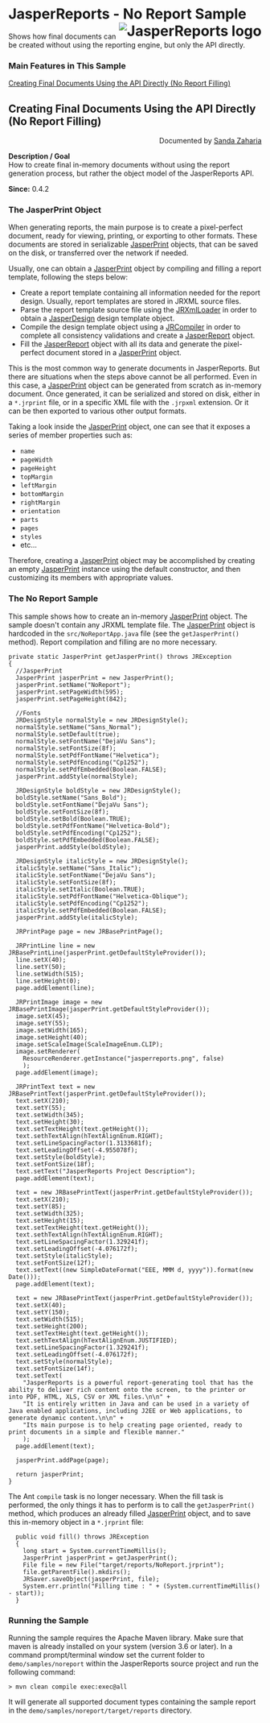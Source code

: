 
# JasperReports - No Report Sample <img src="https://jasperreports.sourceforge.net/resources/jasperreports.svg" alt="JasperReports logo" align="right"/>

Shows how final documents can be created without using the reporting engine, but only the API directly.

### Main Features in This Sample

[Creating Final Documents Using the API Directly (No Report Filling)](#noreport)

## <a name='noreport'>Creating</a> Final Documents Using the API Directly (No Report Filling)
<div align="right">Documented by <a href='mailto:shertage@users.sourceforge.net'>Sanda Zaharia</a></div>

**Description / Goal**\
How to create final in-memory documents without using the report generation process, but rather the object model of the JasperReports API.

**Since:** 0.4.2

### The JasperPrint Object

When generating reports, the main purpose is to create a pixel-perfect document, ready for viewing, printing, or exporting to other formats. These documents are stored in serializable [JasperPrint](https://jasperreports.sourceforge.net/api/net/sf/jasperreports/engine/JasperPrint.html) objects, that can be saved on the disk, or transferred over the network if needed.

Usually, one can obtain a [JasperPrint](https://jasperreports.sourceforge.net/api/net/sf/jasperreports/engine/JasperPrint.html) object by compiling and filling a report template, following the steps below:

- Create a report template containing all information needed for the report design. Usually, report templates are stored in JRXML source files.
- Parse the report template source file using the [JRXmlLoader](https://jasperreports.sourceforge.net/api/net/sf/jasperreports/engine/xml/JRXmlLoader.html) in order to obtain a [JasperDesign](https://jasperreports.sourceforge.net/api/net/sf/jasperreports/engine/design/JasperDesign.html) design template object.
- Compile the design template object using a [JRCompiler](https://jasperreports.sourceforge.net/api/net/sf/jasperreports/engine/design/JRCompiler.html) in order to complete all consistency validations and create a [JasperReport](https://jasperreports.sourceforge.net/api/net/sf/jasperreports/engine/JasperReport.html) object.
- Fill the [JasperReport](https://jasperreports.sourceforge.net/api/net/sf/jasperreports/engine/JasperReport.html) object with all its data and generate the pixel-perfect document stored in a [JasperPrint](https://jasperreports.sourceforge.net/api/net/sf/jasperreports/engine/JasperPrint.html) object.

This is the most common way to generate documents in JasperReports. But there are situations when the steps above cannot be all performed. Even in this case, a [JasperPrint](https://jasperreports.sourceforge.net/api/net/sf/jasperreports/engine/JasperPrint.html) object can be generated from scratch as in-memory document. Once generated, it can be serialized and stored on disk, either in a `*.jrprint` file, or in a specific XML file with the `.jrpxml` extension. Or it can be then exported to various other output formats.

Taking a look inside the [JasperPrint](https://jasperreports.sourceforge.net/api/net/sf/jasperreports/engine/JasperPrint.html) object, one can see that it exposes a series of member properties such as:

- `name`
- `pageWidth`
- `pageHeight`
- `topMargin`
- `leftMargin`
- `bottomMargin`
- `rightMargin`
- `orientation`
- `parts`
- `pages`
- `styles`
- etc...

Therefore, creating a [JasperPrint](https://jasperreports.sourceforge.net/api/net/sf/jasperreports/engine/JasperPrint.html) object may be accomplished by creating an empty [JasperPrint](https://jasperreports.sourceforge.net/api/net/sf/jasperreports/engine/JasperPrint.html) instance using the default constructor, and then customizing its members with appropriate values.

### The No Report Sample

This sample shows how to create an in-memory [JasperPrint](https://jasperreports.sourceforge.net/api/net/sf/jasperreports/engine/JasperPrint.html) object. The sample doesn't contain any JRXML template file. The [JasperPrint](https://jasperreports.sourceforge.net/api/net/sf/jasperreports/engine/JasperPrint.html) object is hardcoded in the `src/NoReportApp.java` file (see the `getJasperPrint()` method).
Report compilation and filling are no more necessary.

```
private static JasperPrint getJasperPrint() throws JRException
{
  //JasperPrint
  JasperPrint jasperPrint = new JasperPrint();
  jasperPrint.setName("NoReport");
  jasperPrint.setPageWidth(595);
  jasperPrint.setPageHeight(842);

  //Fonts
  JRDesignStyle normalStyle = new JRDesignStyle();
  normalStyle.setName("Sans_Normal");
  normalStyle.setDefault(true);
  normalStyle.setFontName("DejaVu Sans");
  normalStyle.setFontSize(8f);
  normalStyle.setPdfFontName("Helvetica");
  normalStyle.setPdfEncoding("Cp1252");
  normalStyle.setPdfEmbedded(Boolean.FALSE);
  jasperPrint.addStyle(normalStyle);

  JRDesignStyle boldStyle = new JRDesignStyle();
  boldStyle.setName("Sans_Bold");
  boldStyle.setFontName("DejaVu Sans");
  boldStyle.setFontSize(8f);
  boldStyle.setBold(Boolean.TRUE);
  boldStyle.setPdfFontName("Helvetica-Bold");
  boldStyle.setPdfEncoding("Cp1252");
  boldStyle.setPdfEmbedded(Boolean.FALSE);
  jasperPrint.addStyle(boldStyle);

  JRDesignStyle italicStyle = new JRDesignStyle();
  italicStyle.setName("Sans_Italic");
  italicStyle.setFontName("DejaVu Sans");
  italicStyle.setFontSize(8f);
  italicStyle.setItalic(Boolean.TRUE);
  italicStyle.setPdfFontName("Helvetica-Oblique");
  italicStyle.setPdfEncoding("Cp1252");
  italicStyle.setPdfEmbedded(Boolean.FALSE);
  jasperPrint.addStyle(italicStyle);

  JRPrintPage page = new JRBasePrintPage();

  JRPrintLine line = new JRBasePrintLine(jasperPrint.getDefaultStyleProvider());
  line.setX(40);
  line.setY(50);
  line.setWidth(515);
  line.setHeight(0);
  page.addElement(line);

  JRPrintImage image = new JRBasePrintImage(jasperPrint.getDefaultStyleProvider());
  image.setX(45);
  image.setY(55);
  image.setWidth(165);
  image.setHeight(40);
  image.setScaleImage(ScaleImageEnum.CLIP);
  image.setRenderer(
    ResourceRenderer.getInstance("jasperreports.png", false)
    );
  page.addElement(image);

  JRPrintText text = new JRBasePrintText(jasperPrint.getDefaultStyleProvider());
  text.setX(210);
  text.setY(55);
  text.setWidth(345);
  text.setHeight(30);
  text.setTextHeight(text.getHeight());
  text.sethTextAlign(hTextAlignEnum.RIGHT);
  text.setLineSpacingFactor(1.3133681f);
  text.setLeadingOffset(-4.955078f);
  text.setStyle(boldStyle);
  text.setFontSize(18f);
  text.setText("JasperReports Project Description");
  page.addElement(text);

  text = new JRBasePrintText(jasperPrint.getDefaultStyleProvider());
  text.setX(210);
  text.setY(85);
  text.setWidth(325);
  text.setHeight(15);
  text.setTextHeight(text.getHeight());
  text.sethTextAlign(hTextAlignEnum.RIGHT);
  text.setLineSpacingFactor(1.329241f);
  text.setLeadingOffset(-4.076172f);
  text.setStyle(italicStyle);
  text.setFontSize(12f);
  text.setText((new SimpleDateFormat("EEE, MMM d, yyyy")).format(new Date()));
  page.addElement(text);

  text = new JRBasePrintText(jasperPrint.getDefaultStyleProvider());
  text.setX(40);
  text.setY(150);
  text.setWidth(515);
  text.setHeight(200);
  text.setTextHeight(text.getHeight());
  text.sethTextAlign(hTextAlignEnum.JUSTIFIED);
  text.setLineSpacingFactor(1.329241f);
  text.setLeadingOffset(-4.076172f);
  text.setStyle(normalStyle);
  text.setFontSize(14f);
  text.setText(
    "JasperReports is a powerful report-generating tool that has the ability to deliver rich content onto the screen, to the printer or into PDF, HTML, XLS, CSV or XML files.\n\n" +
    "It is entirely written in Java and can be used in a variety of Java enabled applications, including J2EE or Web applications, to generate dynamic content.\n\n" +
    "Its main purpose is to help creating page oriented, ready to print documents in a simple and flexible manner."
    );
  page.addElement(text);

  jasperPrint.addPage(page);

  return jasperPrint;
}
```

The Ant `compile` task is no longer necessary. When the fill task is performed, the only things it has to perform is to call the `getJasperPrint()` method, which produces an already filled [JasperPrint](https://jasperreports.sourceforge.net/api/net/sf/jasperreports/engine/JasperPrint.html) object, and to save this in-memory object in a `*.jrprint` file:

```
  public void fill() throws JRException
  {
    long start = System.currentTimeMillis();
    JasperPrint jasperPrint = getJasperPrint();
    File file = new File("target/reports/NoReport.jrprint");
    file.getParentFile().mkdirs();
    JRSaver.saveObject(jasperPrint, file);
    System.err.println("Filling time : " + (System.currentTimeMillis() - start));
  }
```

### Running the Sample

Running the sample requires the Apache Maven library. Make sure that maven is already installed on your system (version 3.6 or later).
In a command prompt/terminal window set the current folder to `demo/samples/noreport` within the JasperReports source project and run the following command:

```
> mvn clean compile exec:exec@all
```

It will generate all supported document types containing the sample report in the `demo/samples/noreport/target/reports` directory.
